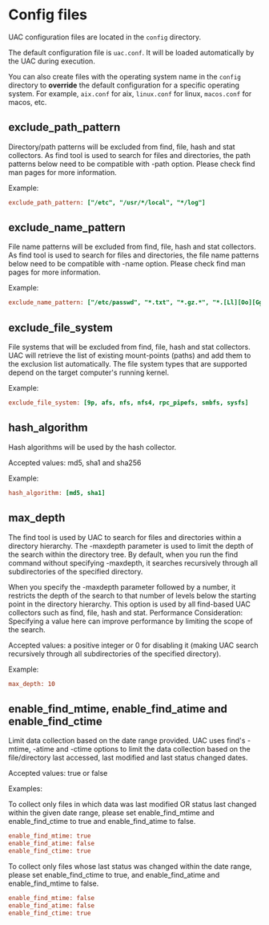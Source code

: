 # Config files

UAC configuration files are located in the `config` directory.

The default configuration file is `uac.conf`. It will be loaded automatically by the UAC during execution.

You can also create files with the operating system name in the `config` directory to **override** the default configuration for a specific operating system. For example, `aix.conf` for aix, `linux.conf` for linux, `macos.conf` for macos, etc.

## exclude_path_pattern

Directory/path patterns will be excluded from find, file, hash and stat collectors. As find tool is used to search for files and directories, the path patterns below need to be compatible with -path option. Please check find man pages for more information.

Example:

```ini
exclude_path_pattern: ["/etc", "/usr/*/local", "*/log"]
```

## exclude_name_pattern

File name patterns will be excluded from find, file, hash and stat collectors. As find tool is used to search for files and directories, the file name patterns below need to be compatible with -name option. Please check find man pages for more information.

Example:

```ini
exclude_name_pattern: ["/etc/passwd", "*.txt", "*.gz.*", "*.[Ll][Oo][Gg]"]
```

## exclude_file_system

File systems that will be excluded from find, file, hash and stat collectors. UAC will retrieve the list of existing mount-points (paths) and add them to the exclusion list automatically. The file system types that are supported depend on the target computer's running kernel.

Example:

```ini
exclude_file_system: [9p, afs, nfs, nfs4, rpc_pipefs, smbfs, sysfs]
```

## hash_algorithm

Hash algorithms will be used by the hash collector.

Accepted values: md5, sha1 and sha256

Example:

```ini
hash_algorithm: [md5, sha1]
```

## max_depth

The find tool is used by UAC to search for files and directories within a directory hierarchy. The -maxdepth parameter is used to limit the depth of the search within the directory tree. By default, when you run the find command without specifying -maxdepth, it searches recursively through all subdirectories of the specified directory.

When you specify the -maxdepth parameter followed by a number, it restricts the depth of the search to that number of levels below the starting point in the directory hierarchy. This option is used by all find-based UAC collectors such as find, file, hash and stat. Performance Consideration: Specifying a value here can improve performance by limiting the scope of the search.

Accepted values: a positive integer or 0 for disabling it (making UAC search recursively through all subdirectories of the specified directory).

Example:

```ini
max_depth: 10
```

## enable_find_mtime, enable_find_atime and enable_find_ctime

Limit data collection based on the date range provided. UAC uses find's -mtime, -atime and -ctime options to limit the data
collection based on the file/directory last accessed, last modified and last status changed dates.

Accepted values: true or false

Examples:

To collect only files in which data was last modified OR status last changed within the given date range, please set enable_find_mtime and enable_find_ctime to true and enable_find_atime to false.

```ini
enable_find_mtime: true
enable_find_atime: false
enable_find_ctime: true
```

To collect only files whose last status was changed within the date range, please set enable_find_ctime to true, and enable_find_atime and enable_find_mtime to false.

```ini
enable_find_mtime: false
enable_find_atime: false
enable_find_ctime: true
```
